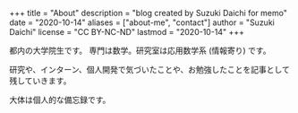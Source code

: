 +++
title = "About"
description = "blog created by Suzuki Daichi for memo"
date = "2020-10-14"
aliases = ["about-me", "contact"]
author = "Suzuki Daichi"
license = "CC BY-NC-ND"
lastmod = "2020-10-14"
+++

都内の大学院生です。
専門は数学。研究室は応用数学系 (情報寄り) です。

研究や、インターン、個人開発で気づいたことや、お勉強したことを記事として残していきます。

大体は個人的な備忘録です。
